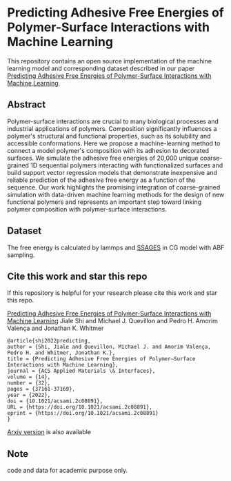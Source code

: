 # Predicting Adhesive Free Energies of Polymer-Surface Interactions with Machine Learning

This repository contains an open source implementation of the machine learning model and corresponding dataset described in our paper [Predicting Adhesive Free Energies of Polymer-Surface Interactions with Machine Learning](https://pubs.acs.org/doi/10.1021/acsami.2c08891).


## Abstract

Polymer-surface interactions are crucial to many biological processes and industrial applications of polymers. Composition significantly influences a polymer's structural and functional properties, such as its solubility and accessible conformations. Here we propose a machine-learning method to connect a model polymer's composition with its adhesion to decorated surfaces. We simulate the adhesive free energies of 20,000 unique coarse-grained 1D sequential polymers interacting with functionalized surfaces and build support vector regression models that demonstrate inexpensive and reliable prediction of the adhesive free energy as a function of the sequence. Our work highlights the promising integration of coarse-grained simulation with data-driven machine learning methods for the design of new functional polymers and represents an important step toward linking polymer composition with polymer-surface interactions.

## Dataset

The free energy is calculated by lammps and [SSAGES](https://ssagesproject.github.io/docs/) in CG model with ABF sampling.

## Cite this work and star this repo

If this repository is helpful for your research please cite this work and star this repo.

[Predicting Adhesive Free Energies of Polymer-Surface Interactions with Machine Learning](https://pubs.acs.org/doi/10.1021/acsami.2c08891)
Jiale Shi and Michael J. Quevillon and Pedro H. Amorim Valença and Jonathan K. Whitmer
```
@article{shi2022predicting,
author = {Shi, Jiale and Quevillon, Michael J. and Amorim Valença, Pedro H. and Whitmer, Jonathan K.},
title = {Predicting Adhesive Free Energies of Polymer–Surface Interactions with Machine Learning},
journal = {ACS Applied Materials \& Interfaces},
volume = {14},
number = {32},
pages = {37161-37169},
year = {2022},
doi = {10.1021/acsami.2c08891},
URL = {https://doi.org/10.1021/acsami.2c08891},
eprint = {https://doi.org/10.1021/acsami.2c08891}
}
```
[Arxiv version](https://arxiv.org/abs/2110.03041) is also available

## Note
code and data for academic purpose only.
